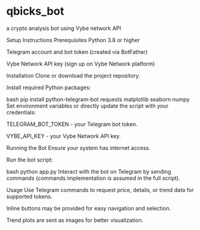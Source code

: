 # qbicks_bot
a crypto analysis bot using Vybe network API




Setup Instructions
Prerequisites
Python 3.8 or higher

Telegram account and bot token (created via BotFather)

Vybe Network API key (sign up on Vybe Network platform)

Installation
Clone or download the project repository.

Install required Python packages:

bash
pip install python-telegram-bot requests matplotlib seaborn numpy
Set environment variables or directly update the script with your credentials:

TELEGRAM_BOT_TOKEN - your Telegram bot token.

VYBE_API_KEY - your Vybe Network API key.

Running the Bot
Ensure your system has internet access.

Run the bot script:

bash
python app.py
Interact with the bot on Telegram by sending commands (commands implementation is assumed in the full script).

Usage
Use Telegram commands to request price, details, or trend data for supported tokens.

Inline buttons may be provided for easy navigation and selection.

Trend plots are sent as images for better visualization.
